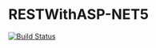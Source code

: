 # RESTWithASP-NET5

[![Build Status](https://travis-ci.org/danilobellonicosta/RESTWithASP-NET5.svg?branch=main)](https://travis-ci.org/danilobellonicosta/RESTWithASP-NET5)